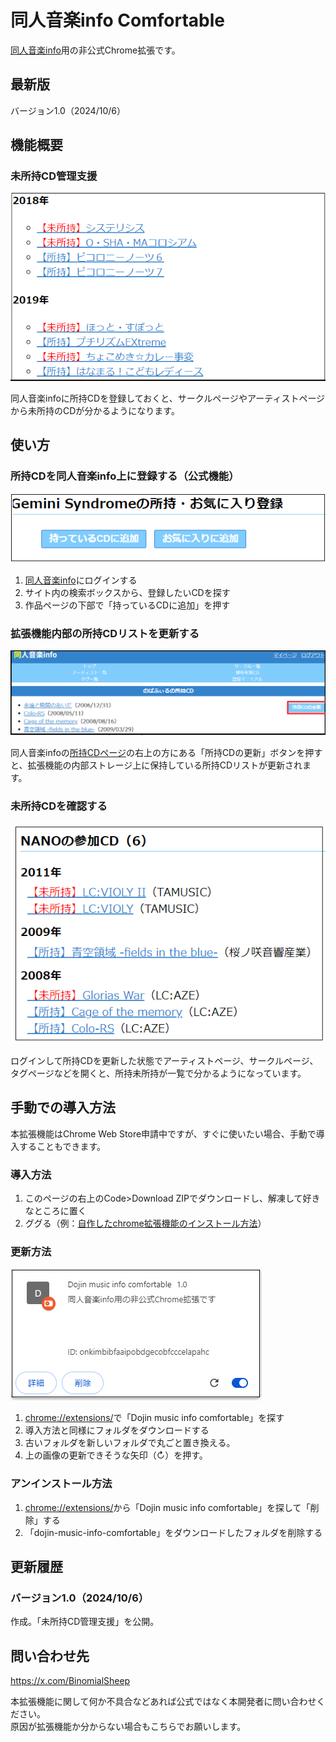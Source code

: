 # 同人音楽info Comfortable
[同人音楽info](https://www.dojin-music.info/)用の非公式Chrome拡張です。

## 最新版

バージョン1.0（2024/10/6）

## 機能概要

### 未所持CD管理支援
![alt text](README用画像/所持未所持_circle.png)

同人音楽infoに所持CDを登録しておくと、サークルページやアーティストページから未所持のCDが分かるようになります。






## 使い方

### 所持CDを同人音楽info上に登録する（公式機能）
![alt text](README用画像/所持CD追加.png)

1. [同人音楽info](https://www.dojin-music.info/)にログインする
2. サイト内の検索ボックスから、登録したいCDを探す
3. 作品ページの下部で「持っているCDに追加」を押す


### 拡張機能内部の所持CDリストを更新する
![alt text](README用画像/所持CD更新.png)

同人音楽infoの[所持CDページ](https://www.dojin-music.info/my/possession)の右上の方にある「所持CDの更新」ボタンを押すと、拡張機能の内部ストレージ上に保持している所持CDリストが更新されます。



### 未所持CDを確認する
![alt text](README用画像/所持未所持_artist.png)

ログインして所持CDを更新した状態でアーティストページ、サークルページ、タグページなどを開くと、所持未所持が一覧で分かるようになっています。




## 手動での導入方法

本拡張機能はChrome Web Store申請中ですが、すぐに使いたい場合、手動で導入することもできます。

### 導入方法

1. このページの右上のCode>Download ZIPでダウンロードし、解凍して好きなところに置く
2. ググる（例：[自作したchrome拡張機能のインストール方法](https://exemate.co.jp/archives/7594)）

### 更新方法

![alt text](README用画像/バージョン確認.png)
1. [chrome://extensions/](chrome://extensions/)で「Dojin music info comfortable」を探す
2. 導入方法と同様にフォルダをダウンロードする
3. 古いフォルダを新しいフォルダで丸ごと置き換える。
4. 上の画像の更新できそうな矢印（↻）を押す。


### アンインストール方法

1. [chrome://extensions/](chrome://extensions/)から「Dojin music info comfortable」を探して「削除」する
2. 「dojin-music-info-comfortable」をダウンロードしたフォルダを削除する



## 更新履歴

### バージョン1.0（2024/10/6）
作成。「未所持CD管理支援」を公開。



## 問い合わせ先

https://x.com/BinomialSheep

本拡張機能に関して何か不具合などあれば公式ではなく本開発者に問い合わせください。  
原因が拡張機能か分からない場合もこちらでお願いします。
